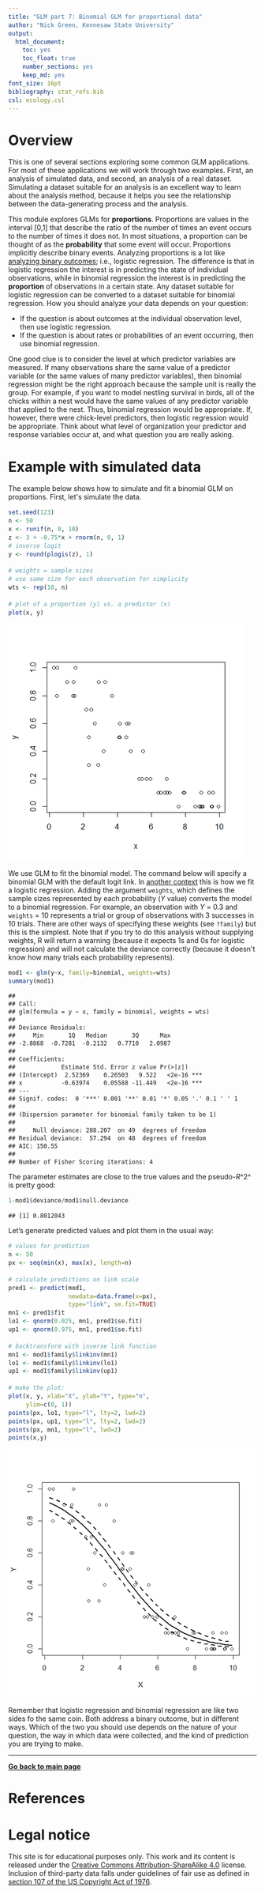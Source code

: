 ```yaml
---
title: "GLM part 7: Binomial GLM for proportional data"
author: "Nick Green, Kennesaw State University"
output:
  html_document: 
    toc: yes
    toc_float: true
    number_sections: yes
    keep_md: yes
font_size: 16pt
bibliography: stat_refs.bib
csl: ecology.csl
---
```


# Overview

This is one of several sections exploring some common GLM applications. For most of these applications we will work through two examples. First, an analysis of simulated data, and second, an analysis of a real dataset. Simulating a dataset suitable for an analysis is an excellent way to learn about the analysis method, because it helps you see the relationship between the data-generating process and the analysis.

This module explores GLMs for **proportions**. Proportions are values in the interval [0,1] that describe the ratio of the number of times an event occurs to the number of times it does not. In most situations, a proportion can be thought of as the **probability** that some event will occur. Proportions implicitly describe binary events. Analyzing proportions is a lot like [analyzing binary outcomes](https://greenquanteco.github.io/05-glm-06-logistic_glm.html); i.e., logistic regression. The difference is that in logistic regression the interest is in predicting the state of individual observations, while in binomial regression the interest is in predicting the **proportion** of observations in a certain state. Any dataset suitable for logistic regression can be converted to a dataset suitable for binomial regression. How you should analyze your data depends on your question:

- If the question is about outcomes at the individual observation level, then use logistic regression.
- If the question is about rates or probabilities of an event occurring, then use binomial regression.

One good clue is to consider the level at which predictor variables are measured. If many observations share the same value of a predictor variable (or the same values of many predictor variables), then binomial regression might be the right approach because the sample unit is really the group. For example, if you want to model nestling survival in birds, all of the chicks within a nest would have the same values of any predictor variable that applied to the nest. Thus, binomial regression would be appropriate. If, however, there were chick-level predictors, then logistic regression would be appropriate. Think about what level of organization your predictor and response variables occur at, and what question you are really asking.
 
# Example with simulated data

The example below shows how to simulate and fit a binomial GLM on proportions. First, let's simulate the data.


```r
set.seed(123)
n <- 50
x <- runif(n, 0, 10)
z <- 3 + -0.75*x + rnorm(n, 0, 1)
# inverse logit
y <- round(plogis(z), 1)

# weights = sample sizes
# use same size for each observation for simplicity
wts <- rep(10, n)

# plot of a proportion (y) vs. a predictor (x)
plot(x, y)
```

![](05-glm-07-binomial_glm_files/figure-html/unnamed-chunk-1-1.png)<!-- -->

We use GLM to fit the binomial model. The command below will specify a binomial GLM with the default logit link. In [another context](https://greenquanteco.github.io/05-glm-06-logistic_glm.html) this is how we fit a logistic regression. Adding the argument `weights`, which defines the sample sizes represented by each probability (*Y* value) converts the model to a binomial regression. For example, an observation with *Y* = 0.3 and `weights` = 10 represents a trial or group of observations with 3 successes in 10 trials. There are other ways of specifying these weights (see `?family`) but this is the simplest. Note that if you try to do this analysis without supplying weights, R will return a warning (because it expects 1s and 0s for logistic regression) and will not calculate the deviance correctly (because it doesn't know how many trials each probability represents).


```r
mod1 <- glm(y~x, family=binomial, weights=wts)
summary(mod1)
```

```
## 
## Call:
## glm(formula = y ~ x, family = binomial, weights = wts)
## 
## Deviance Residuals: 
##     Min       1Q   Median       3Q      Max  
## -2.8868  -0.7281  -0.2132   0.7710   2.0987  
## 
## Coefficients:
##             Estimate Std. Error z value Pr(>|z|)    
## (Intercept)  2.52369    0.26503   9.522   <2e-16 ***
## x           -0.63974    0.05588 -11.449   <2e-16 ***
## ---
## Signif. codes:  0 '***' 0.001 '**' 0.01 '*' 0.05 '.' 0.1 ' ' 1
## 
## (Dispersion parameter for binomial family taken to be 1)
## 
##     Null deviance: 288.207  on 49  degrees of freedom
## Residual deviance:  57.294  on 48  degrees of freedom
## AIC: 150.55
## 
## Number of Fisher Scoring iterations: 4
```

The parameter estimates are close to the true values and the pseudo-*R*^2^ is pretty good:


```r
1-mod1$deviance/mod1$null.deviance
```

```
## [1] 0.8012043
```

Let’s generate predicted values and plot them in the usual way:



```r
# values for prediction
n <- 50
px <- seq(min(x), max(x), length=n)

# calculate predictions on link scale
pred1 <- predict(mod1, 
                 newdata=data.frame(x=px),
                 type="link", se.fit=TRUE)
mn1 <- pred1$fit
lo1 <- qnorm(0.025, mn1, pred1$se.fit)
up1 <- qnorm(0.975, mn1, pred1$se.fit)

# backtransform with inverse link function
mn1 <- mod1$family$linkinv(mn1)
lo1 <- mod1$family$linkinv(lo1)
up1 <- mod1$family$linkinv(up1)

# make the plot:
plot(x, y, xlab="X", ylab="Y", type="n",
     ylim=c(0, 1))
points(px, lo1, type="l", lty=2, lwd=2)
points(px, up1, type="l", lty=2, lwd=2)
points(px, mn1, type="l", lwd=2)
points(x,y)
```

![](05-glm-07-binomial_glm_files/figure-html/unnamed-chunk-4-1.png)<!-- -->

Remember that logistic regression and binomial regression are like two sides fo the same coin. Both address a binary outcome, but in different ways. Which of the two you should use depends on the nature of your question, the way in which data were collected, and the kind of prediction you are trying to make. 

---


[**Go back to main page**](https://greenquanteco.github.io/index.html)

# References

<div id="refs"></div>

# Legal notice

This site is for educational purposes only. This work and its content is released under the [Creative Commons Attribution-ShareAlike 4.0](https://creativecommons.org/licenses/by-sa/4.0/) license. Inclusion of third-party data falls under guidelines of fair use as defined in [section 107 of the US Copyright Act of 1976](https://www.law.cornell.edu/uscode/text/17/107). 
